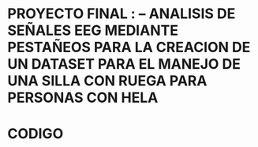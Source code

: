 # **PROYECTO FINAL : – ANALISIS DE SEÑALES EEG MEDIANTE PESTAÑEOS PARA LA CREACION DE UN DATASET PARA EL MANEJO DE UNA SILLA CON RUEGA PARA PERSONAS CON HELA**
# **CODIGO**

